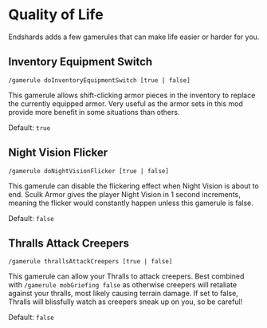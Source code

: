 # Quality of Life
Endshards adds a few gamerules that can make life easier or harder for you.

## Inventory Equipment Switch
`/gamerule doInventoryEquipmentSwitch [true | false]`

This gamerule allows shift-clicking armor pieces in the inventory to replace the currently equipped armor. Very useful
as the armor sets in this mod provide more benefit in some situations than others.

Default: `true`

## Night Vision Flicker
`/gamerule doNightVisionFlicker [true | false]`

This gamerule can disable the flickering effect when Night Vision is about to end. Sculk Armor gives the player Night
Vision in 1 second increments, meaning the flicker would constantly happen unless this gamerule is false.

Default: `false`

## Thralls Attack Creepers
`/gamerule thrallsAttackCreepers [true | false]`

This gamerule can allow your Thralls to attack creepers. Best combined with `/gamerule mobGriefing false` as otherwise
creepers will retaliate against your thralls, most likely causing terrain damage. If set to false, Thralls will
blissfully watch as creepers sneak up on you, so be careful!

Default: `false`
